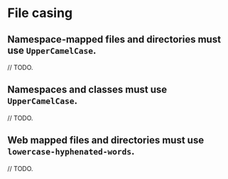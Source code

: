 # File casing

## Namespace-mapped files and directories must use `UpperCamelCase`.

// TODO.

## Namespaces and classes must use `UpperCamelCase`.

// TODO.

## Web mapped files and directories must use `lowercase-hyphenated-words`.

// TODO.